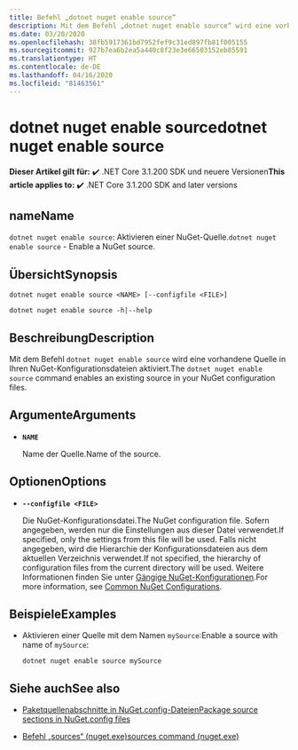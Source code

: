 ```yaml
---
title: Befehl „dotnet nuget enable source“
description: Mit dem Befehl „dotnet nuget enable source“ wird eine vorhandene Quelle in Ihren NuGet-Konfigurationsdateien aktiviert.
ms.date: 03/20/2020
ms.openlocfilehash: 38fb5917361bd7952fef9c31ed897fb81f005155
ms.sourcegitcommit: 927b7ea6b2ea5a440c8f23e3e66503152eb85591
ms.translationtype: HT
ms.contentlocale: de-DE
ms.lasthandoff: 04/16/2020
ms.locfileid: "81463561"
---
```

# <a name="dotnet-nuget-enable-source"></a><span data-ttu-id="c331f-103">dotnet nuget enable source</span><span class="sxs-lookup"><span data-stu-id="c331f-103">dotnet nuget enable source</span></span>

<span data-ttu-id="c331f-104">**Dieser Artikel gilt für:** ✔️ .NET Core 3.1.200 SDK und neuere Versionen</span><span class="sxs-lookup"><span data-stu-id="c331f-104">**This article applies to:** ✔️ .NET Core 3.1.200 SDK and later versions</span></span>

## <a name="name"></a><span data-ttu-id="c331f-105">name</span><span class="sxs-lookup"><span data-stu-id="c331f-105">Name</span></span>

<span data-ttu-id="c331f-106">`dotnet nuget enable source`: Aktivieren einer NuGet-Quelle.</span><span class="sxs-lookup"><span data-stu-id="c331f-106">`dotnet nuget enable source` - Enable a NuGet source.</span></span>

## <a name="synopsis"></a><span data-ttu-id="c331f-107">Übersicht</span><span class="sxs-lookup"><span data-stu-id="c331f-107">Synopsis</span></span>

```dotnetcli
dotnet nuget enable source <NAME> [--configfile <FILE>]

dotnet nuget enable source -h|--help
```

## <a name="description"></a><span data-ttu-id="c331f-108">Beschreibung</span><span class="sxs-lookup"><span data-stu-id="c331f-108">Description</span></span>

<span data-ttu-id="c331f-109">Mit dem Befehl `dotnet nuget enable source` wird eine vorhandene Quelle in Ihren NuGet-Konfigurationsdateien aktiviert.</span><span class="sxs-lookup"><span data-stu-id="c331f-109">The `dotnet nuget enable source` command enables an existing source in your NuGet configuration files.</span></span>

## <a name="arguments"></a><span data-ttu-id="c331f-110">Argumente</span><span class="sxs-lookup"><span data-stu-id="c331f-110">Arguments</span></span>

- **`NAME`**

  <span data-ttu-id="c331f-111">Name der Quelle.</span><span class="sxs-lookup"><span data-stu-id="c331f-111">Name of the source.</span></span>

## <a name="options"></a><span data-ttu-id="c331f-112">Optionen</span><span class="sxs-lookup"><span data-stu-id="c331f-112">Options</span></span>

- **`--configfile <FILE>`**

  <span data-ttu-id="c331f-113">Die NuGet-Konfigurationsdatei.</span><span class="sxs-lookup"><span data-stu-id="c331f-113">The NuGet configuration file.</span></span> <span data-ttu-id="c331f-114">Sofern angegeben, werden nur die Einstellungen aus dieser Datei verwendet.</span><span class="sxs-lookup"><span data-stu-id="c331f-114">If specified, only the settings from this file will be used.</span></span> <span data-ttu-id="c331f-115">Falls nicht angegeben, wird die Hierarchie der Konfigurationsdateien aus dem aktuellen Verzeichnis verwendet.</span><span class="sxs-lookup"><span data-stu-id="c331f-115">If not specified, the hierarchy of configuration files from the current directory will be used.</span></span> <span data-ttu-id="c331f-116">Weitere Informationen finden Sie unter [Gängige NuGet-Konfigurationen](https://docs.microsoft.com/nuget/consume-packages/configuring-nuget-behavior).</span><span class="sxs-lookup"><span data-stu-id="c331f-116">For more information, see [Common NuGet Configurations](https://docs.microsoft.com/nuget/consume-packages/configuring-nuget-behavior).</span></span>

## <a name="examples"></a><span data-ttu-id="c331f-117">Beispiele</span><span class="sxs-lookup"><span data-stu-id="c331f-117">Examples</span></span>

- <span data-ttu-id="c331f-118">Aktivieren einer Quelle mit dem Namen `mySource`:</span><span class="sxs-lookup"><span data-stu-id="c331f-118">Enable a source with name of `mySource`:</span></span>

  ```dotnetcli
  dotnet nuget enable source mySource
  ```

## <a name="see-also"></a><span data-ttu-id="c331f-119">Siehe auch</span><span class="sxs-lookup"><span data-stu-id="c331f-119">See also</span></span>

- [<span data-ttu-id="c331f-120">Paketquellenabschnitte in NuGet.config-Dateien</span><span class="sxs-lookup"><span data-stu-id="c331f-120">Package source sections in NuGet.config files</span></span>](/nuget/reference/nuget-config-file#package-source-sections)

- [<span data-ttu-id="c331f-121">Befehl „sources“ (nuget.exe)</span><span class="sxs-lookup"><span data-stu-id="c331f-121">sources command (nuget.exe)</span></span>](/nuget/reference/cli-reference/cli-ref-sources)
